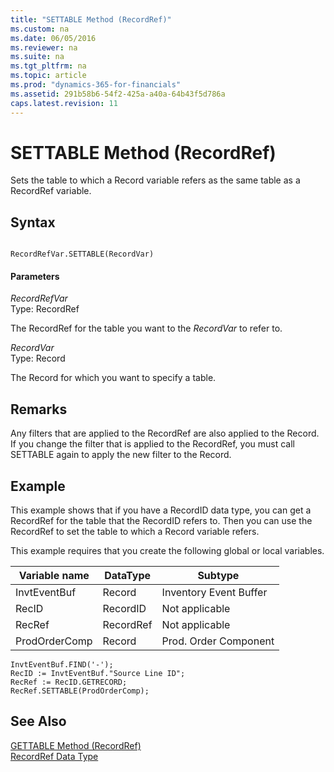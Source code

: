 ```yaml
---
title: "SETTABLE Method (RecordRef)"
ms.custom: na
ms.date: 06/05/2016
ms.reviewer: na
ms.suite: na
ms.tgt_pltfrm: na
ms.topic: article
ms.prod: "dynamics-365-for-financials"
ms.assetid: 291b58b6-54f2-425a-a40a-64b43f5d786a
caps.latest.revision: 11
---
```

# SETTABLE Method (RecordRef)
Sets the table to which a Record variable refers as the same table as a RecordRef variable.  

## Syntax  

```  

RecordRefVar.SETTABLE(RecordVar)  
```  

#### Parameters  
 *RecordRefVar*  
 Type: RecordRef  

 The RecordRef for the table you want to the *RecordVar* to refer to.  

 *RecordVar*  
 Type: Record  

 The Record for which you want to specify a table.  

## Remarks  
 Any filters that are applied to the RecordRef are also applied to the Record. If you change the filter that is applied to the RecordRef, you must call SETTABLE again to apply the new filter to the Record.  

## Example  
 This example shows that if you have a RecordID data type, you can get a RecordRef for the table that the RecordID refers to. Then you can use the RecordRef to set the table to which a Record variable refers.  

 This example requires that you create the following global or local variables.  

|Variable name|DataType|Subtype|  
|-------------------|--------------|-------------|  
|InvtEventBuf|Record|Inventory Event Buffer|  
|RecID|RecordID|Not applicable|  
|RecRef|RecordRef|Not applicable|  
|ProdOrderComp|Record|Prod. Order Component|  

```  
InvtEventBuf.FIND('-');  
RecID := InvtEventBuf."Source Line ID";  
RecRef := RecID.GETRECORD;  
RecRef.SETTABLE(ProdOrderComp);  
```  

## See Also  
 [GETTABLE Method \(RecordRef\)](devenv-GETTABLE-Method-RecordRef.md)   
 [RecordRef Data Type](RecordRef-Data-Type.md)
